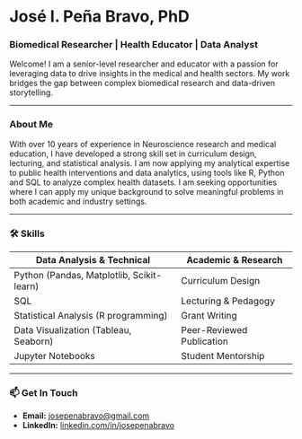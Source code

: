 # José I. Peña Bravo, PhD
### Biomedical Researcher | Health Educator | Data Analyst

Welcome! I am a senior-level researcher and educator with a passion for leveraging data to drive insights in the medical and health sectors. My work bridges the gap between complex biomedical research and data-driven storytelling.

---

### About Me
With over 10 years of experience in Neuroscience research and medical education, I have developed a strong skill set in curriculum design, lecturing, and statistical analysis. I am now applying my analytical expertise to public health interventions and data analytics, using tools like R, Python and SQL to analyze complex health datasets. I am seeking opportunities where I can apply my unique background to solve meaningful problems in both academic and industry settings.

---

### 🛠️ Skills

| Data Analysis & Technical  | Academic & Research |
| ----------------- | --------------------- |
| Python (Pandas, Matplotlib, Scikit-learn) | Curriculum Design     |
| SQL               | Lecturing & Pedagogy  |
| Statistical Analysis (R programming)      | Grant Writing         |
| Data Visualization (Tableau, Seaborn) | Peer-Reviewed Publication |
| Jupyter Notebooks | Student Mentorship    |

---

### 📫 Get In Touch

- **Email:** [josepenabravo@gmail.com](mailto:josepenabravo@gmail.com)
- **LinkedIn:** [linkedin.com/in/josepenabravo](https_//linkedin.com/in/josepenabravo)

